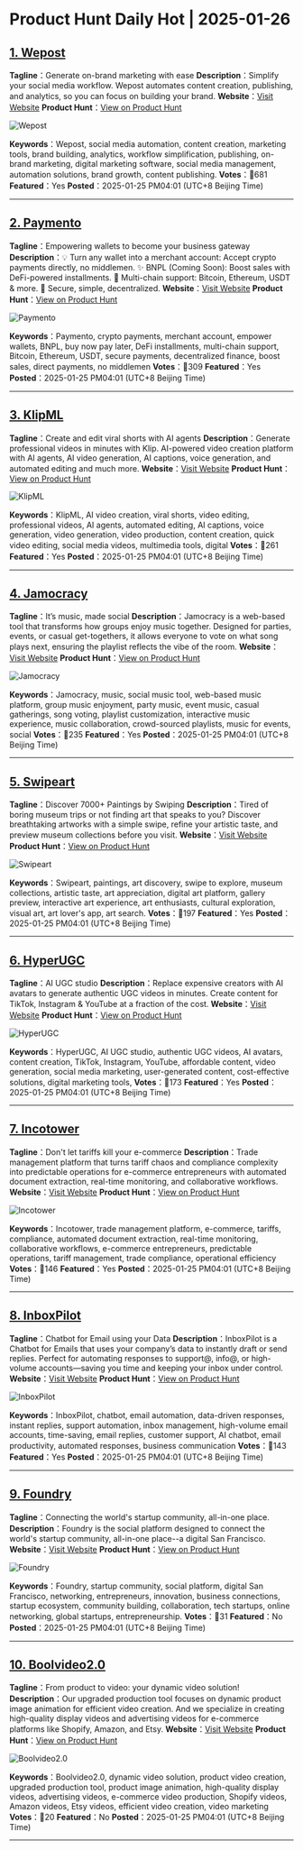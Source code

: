 # Product Hunt Daily Hot | 2025-01-26

## [1. Wepost](https://www.producthunt.com/posts/wepost-1?utm_campaign=producthunt-api&utm_medium=api-v2&utm_source=Application%3A+phtrends+%28ID%3A+147529%29)
**Tagline**：Generate on-brand marketing with ease
**Description**：Simplify your social media workflow. Wepost automates content creation, publishing, and analytics, so you can focus on building your brand.
**Website**：[Visit Website](https://www.producthunt.com/r/WVN2JBQJW2HCME?utm_campaign=producthunt-api&utm_medium=api-v2&utm_source=Application%3A+phtrends+%28ID%3A+147529%29)
**Product Hunt**：[View on Product Hunt](https://www.producthunt.com/posts/wepost-1?utm_campaign=producthunt-api&utm_medium=api-v2&utm_source=Application%3A+phtrends+%28ID%3A+147529%29)

![Wepost](https://ph-files.imgix.net/2480b1a7-7705-404a-ba23-a88c9c12d90a.png?auto=format&fit=crop&frame=1&h=512&w=1024)

**Keywords**：Wepost, social media automation, content creation, marketing tools, brand building, analytics, workflow simplification, publishing, on-brand marketing, digital marketing software, social media management, automation solutions, brand growth, content publishing.
**Votes**：🔺681
**Featured**：Yes
**Posted**：2025-01-25 PM04:01 (UTC+8 Beijing Time)

---

## [2. Paymento](https://www.producthunt.com/posts/paymento?utm_campaign=producthunt-api&utm_medium=api-v2&utm_source=Application%3A+phtrends+%28ID%3A+147529%29)
**Tagline**：Empowering wallets to become your business gateway
**Description**：💡 Turn any wallet into a merchant account: Accept crypto payments directly, no middlemen. ✨ BNPL (Coming Soon): Boost sales with DeFi-powered installments. 🔗 Multi-chain support: Bitcoin, Ethereum, USDT & more. 🚀 Secure, simple, decentralized.
**Website**：[Visit Website](https://www.producthunt.com/r/X6Y5BZJLB5QVWO?utm_campaign=producthunt-api&utm_medium=api-v2&utm_source=Application%3A+phtrends+%28ID%3A+147529%29)
**Product Hunt**：[View on Product Hunt](https://www.producthunt.com/posts/paymento?utm_campaign=producthunt-api&utm_medium=api-v2&utm_source=Application%3A+phtrends+%28ID%3A+147529%29)

![Paymento](https://ph-files.imgix.net/8f8513f8-7e09-4984-88e2-ebb340e30db3.png?auto=format&fit=crop&frame=1&h=512&w=1024)

**Keywords**：Paymento, crypto payments, merchant account, empower wallets, BNPL, buy now pay later, DeFi installments, multi-chain support, Bitcoin, Ethereum, USDT, secure payments, decentralized finance, boost sales, direct payments, no middlemen
**Votes**：🔺309
**Featured**：Yes
**Posted**：2025-01-25 PM04:01 (UTC+8 Beijing Time)

---

## [3. KlipML](https://www.producthunt.com/posts/klipml?utm_campaign=producthunt-api&utm_medium=api-v2&utm_source=Application%3A+phtrends+%28ID%3A+147529%29)
**Tagline**：Create and edit viral shorts with AI agents
**Description**：Generate professional videos in minutes with Klip. AI-powered video creation platform with AI agents, AI video generation, AI captions, voice generation, and automated editing and much more.
**Website**：[Visit Website](https://www.producthunt.com/r/ZS3XWW62WZ6V2S?utm_campaign=producthunt-api&utm_medium=api-v2&utm_source=Application%3A+phtrends+%28ID%3A+147529%29)
**Product Hunt**：[View on Product Hunt](https://www.producthunt.com/posts/klipml?utm_campaign=producthunt-api&utm_medium=api-v2&utm_source=Application%3A+phtrends+%28ID%3A+147529%29)

![KlipML](https://ph-files.imgix.net/d2db7467-89be-4b2c-bbbc-4611b1250a1d.png?auto=format&fit=crop&frame=1&h=512&w=1024)

**Keywords**：KlipML, AI video creation, viral shorts, video editing, professional videos, AI agents, automated editing, AI captions, voice generation, video generation, video production, content creation, quick video editing, social media videos, multimedia tools, digital
**Votes**：🔺261
**Featured**：Yes
**Posted**：2025-01-25 PM04:01 (UTC+8 Beijing Time)

---

## [4. Jamocracy](https://www.producthunt.com/posts/jamocracy-2?utm_campaign=producthunt-api&utm_medium=api-v2&utm_source=Application%3A+phtrends+%28ID%3A+147529%29)
**Tagline**：It’s music, made social
**Description**：Jamocracy is a web-based tool that transforms how groups enjoy music together. Designed for parties, events, or casual get-togethers, it allows everyone to vote on what song plays next, ensuring the playlist reflects the vibe of the room.
**Website**：[Visit Website](https://www.producthunt.com/r/DA3TS4DAH46WZE?utm_campaign=producthunt-api&utm_medium=api-v2&utm_source=Application%3A+phtrends+%28ID%3A+147529%29)
**Product Hunt**：[View on Product Hunt](https://www.producthunt.com/posts/jamocracy-2?utm_campaign=producthunt-api&utm_medium=api-v2&utm_source=Application%3A+phtrends+%28ID%3A+147529%29)

![Jamocracy](https://ph-files.imgix.net/c5a9ff01-6af8-450b-9f23-bc4f11405442.jpeg?auto=format&fit=crop&frame=1&h=512&w=1024)

**Keywords**：Jamocracy, music, social music tool, web-based music platform, group music enjoyment, party music, event music, casual gatherings, song voting, playlist customization, interactive music experience, music collaboration, crowd-sourced playlists, music for events, social
**Votes**：🔺235
**Featured**：Yes
**Posted**：2025-01-25 PM04:01 (UTC+8 Beijing Time)

---

## [5. Swipeart](https://www.producthunt.com/posts/swipeart-3?utm_campaign=producthunt-api&utm_medium=api-v2&utm_source=Application%3A+phtrends+%28ID%3A+147529%29)
**Tagline**：Discover 7000+ Paintings by Swiping
**Description**：Tired of boring museum trips or not finding art that speaks to you? Discover breathtaking artworks with a simple swipe, refine your artistic taste, and preview museum collections before you visit.
**Website**：[Visit Website](https://www.producthunt.com/r/B4WU6D2QDKE7T5?utm_campaign=producthunt-api&utm_medium=api-v2&utm_source=Application%3A+phtrends+%28ID%3A+147529%29)
**Product Hunt**：[View on Product Hunt](https://www.producthunt.com/posts/swipeart-3?utm_campaign=producthunt-api&utm_medium=api-v2&utm_source=Application%3A+phtrends+%28ID%3A+147529%29)

![Swipeart](https://ph-files.imgix.net/b472b7d6-8f5a-479a-92b5-aac571801e8a.png?auto=format&fit=crop&frame=1&h=512&w=1024)

**Keywords**：Swipeart, paintings, art discovery, swipe to explore, museum collections, artistic taste, art appreciation, digital art platform, gallery preview, interactive art experience, art enthusiasts, cultural exploration, visual art, art lover's app, art search.
**Votes**：🔺197
**Featured**：Yes
**Posted**：2025-01-25 PM04:01 (UTC+8 Beijing Time)

---

## [6. HyperUGC](https://www.producthunt.com/posts/hyperugc?utm_campaign=producthunt-api&utm_medium=api-v2&utm_source=Application%3A+phtrends+%28ID%3A+147529%29)
**Tagline**：AI UGC studio
**Description**：Replace expensive creators with AI avatars to generate authentic UGC videos in minutes. Create content for TikTok, Instagram & YouTube at a fraction of the cost.
**Website**：[Visit Website](https://www.producthunt.com/r/SCJPE4AMFGQ56J?utm_campaign=producthunt-api&utm_medium=api-v2&utm_source=Application%3A+phtrends+%28ID%3A+147529%29)
**Product Hunt**：[View on Product Hunt](https://www.producthunt.com/posts/hyperugc?utm_campaign=producthunt-api&utm_medium=api-v2&utm_source=Application%3A+phtrends+%28ID%3A+147529%29)

![HyperUGC](https://ph-files.imgix.net/35b4131a-33d3-441c-8b07-2737092cfab4.png?auto=format&fit=crop&frame=1&h=512&w=1024)

**Keywords**：HyperUGC, AI UGC studio, authentic UGC videos, AI avatars, content creation, TikTok, Instagram, YouTube, affordable content, video generation, social media marketing, user-generated content, cost-effective solutions, digital marketing tools,
**Votes**：🔺173
**Featured**：Yes
**Posted**：2025-01-25 PM04:01 (UTC+8 Beijing Time)

---

## [7. Incotower](https://www.producthunt.com/posts/incotower?utm_campaign=producthunt-api&utm_medium=api-v2&utm_source=Application%3A+phtrends+%28ID%3A+147529%29)
**Tagline**：Don't let tariffs kill your e-commerce
**Description**：Trade management platform that turns tariff chaos and compliance complexity into predictable operations for e-commerce entrepreneurs with automated document extraction, real-time monitoring, and collaborative workflows.
**Website**：[Visit Website](https://www.producthunt.com/r/22MPY6X5A77TPN?utm_campaign=producthunt-api&utm_medium=api-v2&utm_source=Application%3A+phtrends+%28ID%3A+147529%29)
**Product Hunt**：[View on Product Hunt](https://www.producthunt.com/posts/incotower?utm_campaign=producthunt-api&utm_medium=api-v2&utm_source=Application%3A+phtrends+%28ID%3A+147529%29)

![Incotower](https://ph-files.imgix.net/8f967e0b-0fcb-4f68-9037-87febcd486ef.png?auto=format&fit=crop&frame=1&h=512&w=1024)

**Keywords**：Incotower, trade management platform, e-commerce, tariffs, compliance, automated document extraction, real-time monitoring, collaborative workflows, e-commerce entrepreneurs, predictable operations, tariff management, trade compliance, operational efficiency
**Votes**：🔺146
**Featured**：Yes
**Posted**：2025-01-25 PM04:01 (UTC+8 Beijing Time)

---

## [8. InboxPilot](https://www.producthunt.com/posts/inboxpilot?utm_campaign=producthunt-api&utm_medium=api-v2&utm_source=Application%3A+phtrends+%28ID%3A+147529%29)
**Tagline**：Chatbot for Email using your Data
**Description**：InboxPilot is a Chatbot for Emails that uses your company’s data to instantly draft or send replies. Perfect for automating responses to support@, info@, or high-volume accounts—saving you time and keeping your inbox under control.
**Website**：[Visit Website](https://www.producthunt.com/r/WNL5S3Q2VMMOKS?utm_campaign=producthunt-api&utm_medium=api-v2&utm_source=Application%3A+phtrends+%28ID%3A+147529%29)
**Product Hunt**：[View on Product Hunt](https://www.producthunt.com/posts/inboxpilot?utm_campaign=producthunt-api&utm_medium=api-v2&utm_source=Application%3A+phtrends+%28ID%3A+147529%29)

![InboxPilot](https://ph-files.imgix.net/e08b0903-1487-4880-a3a0-3a3f8f227705.png?auto=format&fit=crop&frame=1&h=512&w=1024)

**Keywords**：InboxPilot, chatbot, email automation, data-driven responses, instant replies, support automation, inbox management, high-volume email accounts, time-saving, email replies, customer support, AI chatbot, email productivity, automated responses, business communication
**Votes**：🔺143
**Featured**：Yes
**Posted**：2025-01-25 PM04:01 (UTC+8 Beijing Time)

---

## [9. Foundry](https://www.producthunt.com/posts/foundry-4?utm_campaign=producthunt-api&utm_medium=api-v2&utm_source=Application%3A+phtrends+%28ID%3A+147529%29)
**Tagline**：Connecting the world's startup community, all-in-one place.
**Description**：Foundry is the social platform designed to connect the world's startup community, all-in-one place--a digital San Francisco.
**Website**：[Visit Website](https://www.producthunt.com/r/AB3EBEUFW5HGT5?utm_campaign=producthunt-api&utm_medium=api-v2&utm_source=Application%3A+phtrends+%28ID%3A+147529%29)
**Product Hunt**：[View on Product Hunt](https://www.producthunt.com/posts/foundry-4?utm_campaign=producthunt-api&utm_medium=api-v2&utm_source=Application%3A+phtrends+%28ID%3A+147529%29)

![Foundry](https://ph-files.imgix.net/a8a1b27a-84fb-4156-a653-139876cb3225.png?auto=format&fit=crop&frame=1&h=512&w=1024)

**Keywords**：Foundry, startup community, social platform, digital San Francisco, networking, entrepreneurs, innovation, business connections, startup ecosystem, community building, collaboration, tech startups, online networking, global startups, entrepreneurship.
**Votes**：🔺31
**Featured**：No
**Posted**：2025-01-25 PM04:01 (UTC+8 Beijing Time)

---

## [10. Boolvideo2.0](https://www.producthunt.com/posts/boolvideo2-0-2?utm_campaign=producthunt-api&utm_medium=api-v2&utm_source=Application%3A+phtrends+%28ID%3A+147529%29)
**Tagline**：From product to video: your dynamic video solution!
**Description**：Our upgraded production tool focuses on dynamic product image animation for efficient video creation. And we specialize in creating high-quality display videos and advertising videos for e-commerce platforms like Shopify, Amazon, and Etsy.
**Website**：[Visit Website](https://www.producthunt.com/r/CLX2MPKY57KSCH?utm_campaign=producthunt-api&utm_medium=api-v2&utm_source=Application%3A+phtrends+%28ID%3A+147529%29)
**Product Hunt**：[View on Product Hunt](https://www.producthunt.com/posts/boolvideo2-0-2?utm_campaign=producthunt-api&utm_medium=api-v2&utm_source=Application%3A+phtrends+%28ID%3A+147529%29)

![Boolvideo2.0](https://ph-files.imgix.net/ca855865-d934-4d8f-9356-6e302cf75f9f.png?auto=format&fit=crop&frame=1&h=512&w=1024)

**Keywords**：Boolvideo2.0, dynamic video solution, product video creation, upgraded production tool, product image animation, high-quality display videos, advertising videos, e-commerce video production, Shopify videos, Amazon videos, Etsy videos, efficient video creation, video marketing
**Votes**：🔺20
**Featured**：No
**Posted**：2025-01-25 PM04:01 (UTC+8 Beijing Time)

---

